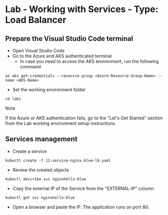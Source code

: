 # Lab - Working with Services - Type: Load Balancer

## Prepare the Visual Studio Code terminal

* Open Visual Studio Code
* Go to the Azure and AKS authenticated terminal
  * In case you need to access the AKS environment, run the following command

```shell
az aks get-credentials --resource-group <Azure-Resource-Group-Name> --name <AKS-Name> 
```

* Set the working environment folder

```shell
cd labs
```

> [!NOTE]
> If the Azure or AKS authentication fails, go to the "Let's Get Started" section from the  Lab working environment setup instructions.

## Services management

* Create a service

```shell
kubectl create -f 12-service-nginx-blue-lb.yaml
```

* Review the created objects

```shell
kubectl describe svc nginxhello-blue
```

* Copy the external IP of the Service from the "EXTERNAL-IP" column

```shell
kubectl get svc nginxhello-blue
```

* Open a browser and paste the IP. The application runs on port 80.
